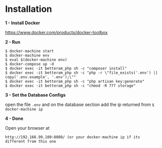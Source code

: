 # Installation

**1 - Install Docker**

https://www.docker.com/products/docker-toolbox

**2 - Run**

```
$ docker-machine start
$ docker-machine env
$ eval $(docker-machine env)
$ docker-compose up -d
$ docker exec -it betteram_php sh -c "composer install"
$ docker exec -it betteram_php sh -c "php -r \"file_exists('.env') || copy('.env.example', '.env');\""
$ docker exec -it betteram_php sh -c "php artisan key:generate"
$ docker exec -it betteram_php sh -c "chmod -R 777 storage"
```

**3 - Set the Database Configs**

open the file ```.env``` and on the database section add the ip returned from ```$ docker-machine ip```

**4 - Done**

Open your browser at 

```
http://192.168.99.100:8080/ (or your docker-machine ip if its different from this one
```
